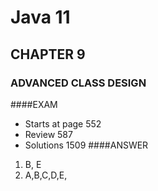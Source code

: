 # Java 11
## CHAPTER 9
### ADVANCED CLASS DESIGN

####EXAM
- Starts at page 552
- Review 587
- Solutions 1509
####ANSWER
1. B, E
2. A,B,C,D,E,